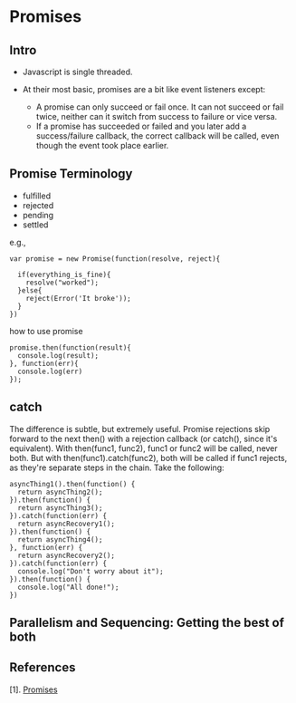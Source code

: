 # Promises

## Intro
* Javascript is single threaded. 

* At their most basic, promises are a bit like event listeners except:
	* A promise can only succeed or fail once. It can not succeed or fail twice, neither can it switch from success to failure or vice versa.
	* If a promise has succeeded or failed and you later add a success/failure callback, the correct callback will be called, even though the event  took place earlier.
## Promise Terminology
* fulfilled
* rejected
* pending
* settled


e.g.,
```
var promise = new Promise(function(resolve, reject){

  if(everything_is_fine){
    resolve("worked");
  }else{
    reject(Error('It broke'));
  }
})
```
how to use promise
```
promise.then(function(result){
  console.log(result);
}, function(err){
  console.log(err)
});
```

## catch
The difference is subtle, but extremely useful. Promise rejections skip forward to the next then() with a rejection callback (or catch(), since it's equivalent). With then(func1, func2), func1 or func2 will be called, never both. But with then(func1).catch(func2), both will be called if func1 rejects, as they're separate steps in the chain. Take the following:

```
asyncThing1().then(function() {
  return asyncThing2();
}).then(function() {
  return asyncThing3();
}).catch(function(err) {
  return asyncRecovery1();
}).then(function() {
  return asyncThing4();
}, function(err) {
  return asyncRecovery2();
}).catch(function(err) {
  console.log("Don't worry about it");
}).then(function() {
  console.log("All done!");
})
```

## Parallelism and Sequencing: Getting the best of both


## References
[1]. [Promises](https://developers.google.com/web/fundamentals/primers/promises)
